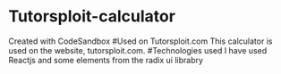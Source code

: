 # Tutorsploit-calculator
Created with CodeSandbox
#Used on Tutorsploit.com
This calculator is used on the website, tutorsploit.com.
#Technologies used 
I have used Reactjs and some elements from the radix ui librabry
